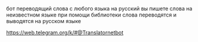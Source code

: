 бот переводящий слова с любого языка на русский
   вы пишете слова на неизвестном языке 
   при помощи библиотеки слова переводятся и выводятся на русском языке


https://web.telegram.org/k/#@Translatornetbot
